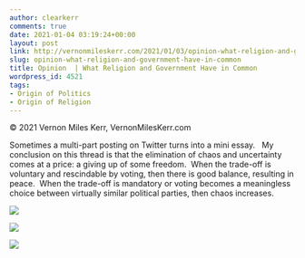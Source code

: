 ```yaml
---
author: clearkerr
comments: true
date: 2021-01-04 03:19:24+00:00
layout: post
link: http://vernonmileskerr.com/2021/01/03/opinion-what-religion-and-government-have-in-common/
slug: opinion-what-religion-and-government-have-in-common
title: Opinion  | What Religion and Government Have in Common
wordpress_id: 4521
tags:
- Origin of Politics
- Origin of Religion
---
```


© 2021 Vernon Miles Kerr, VernonMilesKerr.com




Sometimes a multi-part posting on Twitter turns into a mini essay.   My conclusion on this thread is that the elimination of chaos and uncertainty comes at a price: a giving up of some freedom.  When the trade-off is voluntary and rescindable by voting, then there is good balance, resulting in peace.  When the trade-off is mandatory or voting becomes a meaningless choice between virtually similar political parties, then chaos increases.




[![](https://vernonmileskerr.files.wordpress.com/2021/01/religionsandgovt_1.png?w=1024)](https://vernonmileskerr.files.wordpress.com/2021/01/religionsandgovt_1.png)



[![](https://vernonmileskerr.files.wordpress.com/2021/01/religionsandgovt_2.png?w=1024)](https://vernonmileskerr.files.wordpress.com/2021/01/religionsandgovt_2.png)



[![](https://vernonmileskerr.files.wordpress.com/2021/01/religionsandgovt_3.png?w=1024)](https://vernonmileskerr.files.wordpress.com/2021/01/religionsandgovt_3.png)







